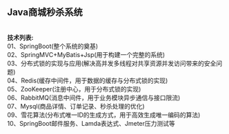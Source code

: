 <h2>Java商城秒杀系统</h2>
<br/>
<b>技术列表:</b><br/>
01、SpringBoot(整个系统的奠基)<br/>
02、SpringMVC+MyBatis+Jsp(用于构建一个完整的系统)<br/>
03、分布式锁的实现与应用(解决高并发多线程对共享资源并发访问带来的安全问题)<br/>
04、Redis(缓存中间件，用于数据的缓存与分布式锁的实现)<br/>
05、ZooKeeper(注册中心，用于分布式锁的实现)<br/>
06、RabbitMQ(消息中间件，用于业务模块异步通信与接口限流)<br/>
07、Mysql(商品详情、订单记录、秒杀处理的优化)<br/>
09、雪花算法(分布式唯一ID的生成方式，用于高效生成唯一编码的算法)<br/>
10、SpringBoot邮件服务、Lamda表达式、Jmeter压力测试等<br/>


